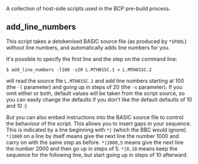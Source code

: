 A collection of host-side scripts used in the BCP pre-build process.

## add_line_numbers

This script takes a detokenised BASIC source file  (as produced by `*SPOOL`)  without line numbers, and automatically
adds line numbers for you.

It's possible to specify the first line and the step on the command line:
```
$ add_line_numbers -l100 -s20 L.MTH01SC.1 > L.MTH01SC.2
```
will read the source file `L.MTH01SC.1` and add line numbers starting at 100  (the `-l` parameter)  and going up in
steps of 20  (the `-s` parameter).  If you omit either or both, default values will be taken from the script source,
so you can easily change the defaults if you don't like the default defaults of 10 and 10  :)

But you can also embed instructions into the BASIC source file to control the behaviour of the script.  This allows you to insert gaps in your sequence.  This is indicated by a line beginning with `*|`  (which the BBC would ignore).
`*|1000` on a line by itself means give the next line the number 1000 and carry on with the same step as before.
`*|2000,5` means give the next line the number 2000 and then go up in steps of 5.
`*|0,10` means keep the sequence for the following line, but start going up in steps of 10 afterward.
